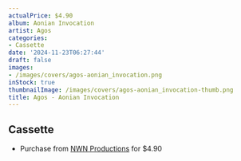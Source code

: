 ```yaml
---
actualPrice: $4.90
album: Aonian Invocation
artist: Agos
categories:
- Cassette
date: '2024-11-23T06:27:44'
draft: false
images:
- /images/covers/agos-aonian_invocation.png
inStock: true
thumbnailImage: /images/covers/agos-aonian_invocation-thumb.png
title: Agos - Aonian Invocation
---
```


## Cassette
* Purchase from [NWN Productions](http://shop.nwnprod.com/index.php?route=product/product&path=73&product_id=5838&sort=pd.name&order=ASC) for $4.90
